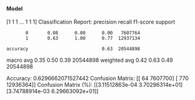 #### Model
[1 1 1 ... 1 1 1]
Classification Report:
              precision    recall  f1-score   support

           0       0.08      0.00      0.00   7607764
           1       0.63      1.00      0.77  12937134

    accuracy                           0.63  20544898
   macro avg       0.35      0.50      0.39  20544898
weighted avg       0.42      0.63      0.49  20544898

Accuracy: 0.6296662071527442
Confusion Matrix:
[[      64  7607700]
 [     770 12936364]]
Confusion Matrix (%):
[[3.11512863e-04 3.70296314e+01]
 [3.74788914e-03 6.29663092e+01]]
